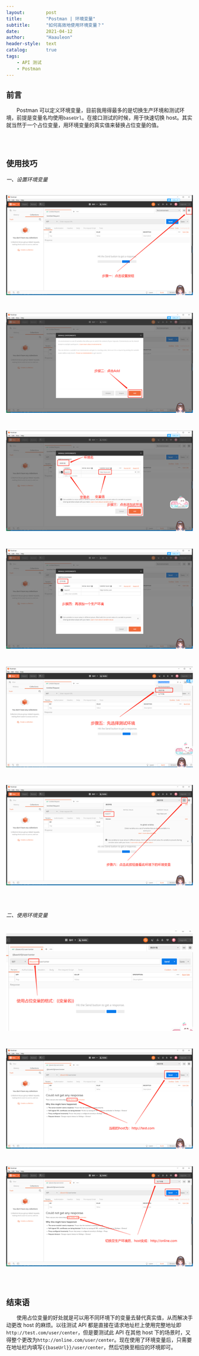 ```yaml
---
layout:        post
title:         "Postman | 环境变量"
subtitle:      "如何高效地使用环境变量？"
date:          2021-04-12
author:        "Haauleon"
header-style:  text
catalog:       true
tags:
    - API 测试
    - Postman
---
```


## 前言    
&emsp;&emsp;Postman 可以定义环境变量，目前我用得最多的是切换生产环境和测试环境，前提是变量名均使用`baseUrl`。在接口测试的时候，用于快速切换 host。其实就当然于一个占位变量，用环境变量的真实值来替换占位变量的值。

<br><br>

## 使用技巧
###### 一、设置环境变量
![](\img\in-post\post-postman\2021-04-12-postman-env-1.png)          

<br>

![](\img\in-post\post-postman\2021-04-12-postman-env-2.png)       

<br>

![](\img\in-post\post-postman\2021-04-12-postman-env-3.png)       

<br>

![](\img\in-post\post-postman\2021-04-12-postman-env-4.png)         

<br>

![](\img\in-post\post-postman\2021-04-12-postman-env-5.png)         

<br>

![](\img\in-post\post-postman\2021-04-12-postman-env-6.png)       

<br><br>

###### 二、使用环境变量
![](\img\in-post\post-postman\2021-04-12-postman-env-7.png)         

<br>

![](\img\in-post\post-postman\2021-04-12-postman-env-8.png)         

<br>

![](\img\in-post\post-postman\2021-04-12-postman-env-9.png)      

<br><br>

## 结束语
&emsp;&emsp;使用占位变量的好处就是可以用不同环境下的变量去替代真实值，从而解决手动更改 host 的麻烦。以往测试 API 都是直接在请求地址栏上使用完整地址即`http://test.com/user/center`，但是要测试此 API 在其他 host 下的场景时，又得整个更改为`http://online.com/user/center`。现在使用了环境变量后，只需要在地址栏内填写`{{baseUrl}}/user/center`，然后切换至相应的环境即可。